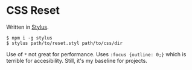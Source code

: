 # CSS Reset

Written in [Stylus](http://stylus-lang.com/).

    $ npm i -g stylus
    $ stylus path/to/reset.styl path/to/css/dir

Use of `*` not great for performance. Uses `:focus {outline: 0;}` which is terrible for accesibility. Still, it's my baseline for projects.